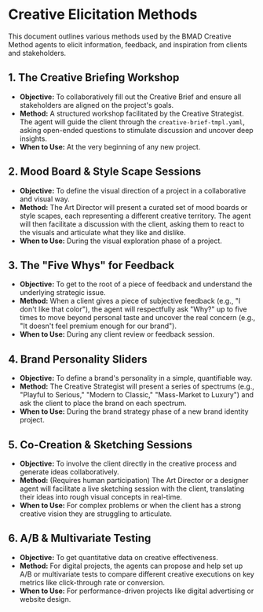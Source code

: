 # Creative Elicitation Methods

This document outlines various methods used by the BMAD Creative Method agents to elicit information, feedback, and inspiration from clients and stakeholders.

## 1. The Creative Briefing Workshop

-   **Objective:** To collaboratively fill out the Creative Brief and ensure all stakeholders are aligned on the project's goals.
-   **Method:** A structured workshop facilitated by the Creative Strategist. The agent will guide the client through the `creative-brief-tmpl.yaml`, asking open-ended questions to stimulate discussion and uncover deep insights.
-   **When to Use:** At the very beginning of any new project.

## 2. Mood Board & Style Scape Sessions

-   **Objective:** To define the visual direction of a project in a collaborative and visual way.
-   **Method:** The Art Director will present a curated set of mood boards or style scapes, each representing a different creative territory. The agent will then facilitate a discussion with the client, asking them to react to the visuals and articulate what they like and dislike.
-   **When to Use:** During the visual exploration phase of a project.

## 3. The "Five Whys" for Feedback

-   **Objective:** To get to the root of a piece of feedback and understand the underlying strategic issue.
-   **Method:** When a client gives a piece of subjective feedback (e.g., "I don't like that color"), the agent will respectfully ask "Why?" up to five times to move beyond personal taste and uncover the real concern (e.g., "It doesn't feel premium enough for our brand").
-   **When to Use:** During any client review or feedback session.

## 4. Brand Personality Sliders

-   **Objective:** To define a brand's personality in a simple, quantifiable way.
-   **Method:** The Creative Strategist will present a series of spectrums (e.g., "Playful to Serious," "Modern to Classic," "Mass-Market to Luxury") and ask the client to place the brand on each spectrum.
-   **When to Use:** During the brand strategy phase of a new brand identity project.

## 5. Co-Creation & Sketching Sessions

-   **Objective:** To involve the client directly in the creative process and generate ideas collaboratively.
-   **Method:** (Requires human participation) The Art Director or a designer agent will facilitate a live sketching session with the client, translating their ideas into rough visual concepts in real-time.
-   **When to Use:** For complex problems or when the client has a strong creative vision they are struggling to articulate.

## 6. A/B & Multivariate Testing

-   **Objective:** To get quantitative data on creative effectiveness.
-   **Method:** For digital projects, the agents can propose and help set up A/B or multivariate tests to compare different creative executions on key metrics like click-through rate or conversion.
-   **When to Use:** For performance-driven projects like digital advertising or website design.
